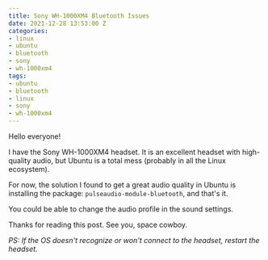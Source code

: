 ```yaml
---
title: Sony WH-1000XM4 Bluetooth Issues
date: 2021-12-28 13:53:00 Z
categories:
- linux
- ubuntu
- bluetooth
- sony
- wh-1000xm4
tags:
- ubuntu
- bluetooth
- linux
- sony
- wh-1000xm4
---
```


Hello everyone!

I have the Sony WH-1000XM4 headset. It is an excellent headset with high-quality audio, but Ubuntu is a total mess (probably in all the Linux ecosystem).

For now, the solution I found to get a great audio quality in Ubuntu is installing the package: `pulseaudio-module-bluetooth`, and that's it.

You could be able to change the audio profile in the sound settings.

Thanks for reading this post. 
See you, space cowboy.

*PS: If the OS doesn't recognize or won't connect to the headset, restart the headset.*

